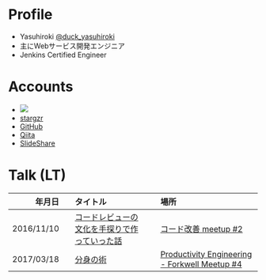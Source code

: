 # Profile

* Yasuhiroki [@duck\_yasuhiroki](https://twitter.com/duck_yasuhiroki)
* 主にWebサービス開発エンジニア
* Jenkins Certified Engineer

# Accounts

* [![](https://img.shields.io/badge/tech-stack-0690fa.svg?style=flat)](https://stackshare.io/yasuhiroki/yasuhiroki)
* [stargzr](https://stargzr.net/users/yasuhiroki)
* [GitHub](https://github.com/yasuhiroki)
* [Qiita](https://qiita.com/yasuhiroki)
* [SlideShare](https://www.slideshare.net/yasuhirokiyota/)

# Talk \(LT\)

| **年月日** |  | **タイトル** |  | **場所** |
| ---: | :--- | :--- | :--- | :--- |
| 2016/11/10 |  | [コードレビューの文化を手探りで作っていった話](https://www.slideshare.net/yasuhirokiyota/ss-68577272) |  | [コード改善 meetup \#2](https://kaizen.connpass.com/event/42118/) |
| 2017/03/18 |  | [分身の術](https://www.slideshare.net/yasuhirokiyota/ss-73260442) |  | [Productivity Engineering - Forkwell Meetup \#4](https://forkwell.connpass.com/event/51332/) |



